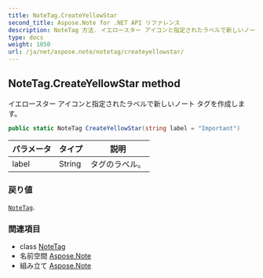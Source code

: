 ```yaml
---
title: NoteTag.CreateYellowStar
second_title: Aspose.Note for .NET API リファレンス
description: NoteTag 方法. イエロースター アイコンと指定されたラベルで新しいノート タグを作成します
type: docs
weight: 1050
url: /ja/net/aspose.note/notetag/createyellowstar/
---
```

## NoteTag.CreateYellowStar method

イエロースター アイコンと指定されたラベルで新しいノート タグを作成します。

```csharp
public static NoteTag CreateYellowStar(string label = "Important")
```

| パラメータ | タイプ | 説明 |
| --- | --- | --- |
| label | String | タグのラベル。 |

### 戻り値

[`NoteTag`](../).

### 関連項目

* class [NoteTag](../)
* 名前空間 [Aspose.Note](../../notetag/)
* 組み立て [Aspose.Note](../../../)


